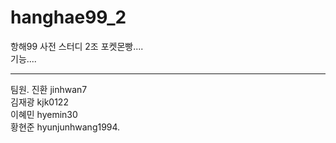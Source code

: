 # hanghae99_2
항해99 사전 스터디 2조
포켓몬빵....  
기능....  

---

팀원. 
진환 jinhwan7  
김재광 kjk0122  
이혜민 hyemin30  
황현준 hyunjunhwang1994.  
